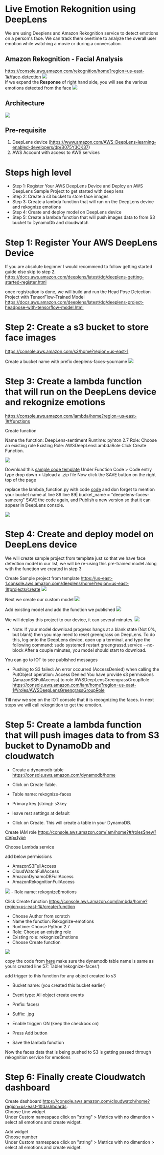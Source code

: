 # Live Emotion Rekognition using DeepLens

We are using Deeplens and Amazon Rekognition service to detect emotions on a person's face. We can track them overtime to analyze the overall user emotion while watching a movie or during a conversation.

## Amazon Rekognition - Facial Analysis
https://console.aws.amazon.com/rekognition/home?region=us-east-1#/face-detection
<img src="images/1.png"></br>
If we expand the <b>Response</b> of right hand side, you will see the various emotions detected from the face
<img src="images/2.png">

## Architecture
<img src="images/architecture1.png">

## Pre-requisite
1. DeepLens device (https://www.amazon.com/AWS-DeepLens-learning-enabled-developers/dp/B075Y3CK37)
2. AWS Account with access to AWS services

# Steps high level
- Step 1: Register Your AWS DeepLens Device and Deploy an AWS DeepLens Sample Project to get started with deep lens
- Step 2: Create a s3 bucket to store face images
- Step 3: Create a lambda function that will run on the DeepLens device and rekognize emotions
- Step 4: Create and deploy model on DeepLens device
- Step 5: Create a lambda function that will push images data to from S3 bucket to DynamoDb and cloudwatch

# Step 1: Register Your AWS DeepLens Device

If you are absolute beginner I would recommend to follow getting started guide else skip to step 2.
https://docs.aws.amazon.com/deeplens/latest/dg/deeplens-getting-started-register.html

once registration is done, we will build and run the Head Pose Detection Project with TensorFlow-Trained Model
https://docs.aws.amazon.com/deeplens/latest/dg/deeplens-project-headpose-with-tensorflow-model.html

# Step 2: Create a s3 bucket to store face images
https://console.aws.amazon.com/s3/home?region=us-east-1

Create a bucket name with prefix deeplens-faces-yourname
<img src="images/s3.png">

# Step 3: Create a lambda function that will run on the DeepLens device and rekognize emotions
https://console.aws.amazon.com/lambda/home?region=us-east-1#/functions

Create function

Name the function: DeepLens-sentiment
Runtime: pyhton 2.7
Role: Choose an existing role
Existing Role: AWSDeepLensLambdaRole
Click Create Function.

<img src="images/lambda1.png">

Download this <a href="https://github.com/sameer-goel/live-emotion-rekognition/blob/master/deeplens-sentiment-function/deeplens-lambda.zip?raw=true">sample code template</a>
Under Function Code > Code entry type drop down > Upload a .zip file
Now click the SAVE button on the right top of the page

replace the lambda_function.py with code <a href="https://raw.githubusercontent.com/sameer-goel/live-emotion-rekognition/master/deeplens-sentiment-function/lambda_function.py">code</a> and don forget to mention your bucket name at line 89
line 89| bucket_name = "deepelens-faces-sameerg"
SAVE the code again, and Publish a new version so that it can appear in DeepLens console.

<img src="images/lambda11.png">

# Step 4: Create and deploy model on DeepLens device

We will create sample project from template just so that we have face detection model in our list, we will be re-using this pre-trained model along with the function we created in step 3

Create Sample project from template
https://us-east-1.console.aws.amazon.com/deeplens/home?region=us-east-1#projects/create
<img src="images/dlsample.png">

Next we create our custom model
<img src="images/dlcustom1.png">

Add existing model and add the function we published
<img src="images/dlcustom2.png">

We will deploy this project to our device, it can several minutes.
<img src="images/dlcustom3.png">

* Note: If your model download progress hangs at a blank state (Not 0%, but blank) then you may need to reset greengrass on DeepLens. To do this, log onto the DeepLens device, open up a terminal, and type the following command: 
sudo systemctl restart greengrassd.service --no-block
After a couple minutes, you model should start to download.

You can go to IOT to see published messages

* Pushing to S3 failed: An error occurred (AccessDenied) when calling the PutObject operation: Access Denied
You have provide s3 permissions (AmazonS3FullAccess) to role AWSDeepLensGreengrassGroupRole
https://console.aws.amazon.com/iam/home?region=us-east-1#/roles/AWSDeepLensGreengrassGroupRole

Till now we see on the IOT console that it is recognizing the faces. In next steps we will call rekognition to get the emotion.

# Step 5: Create a lambda function that will push images data to from S3 bucket to DynamoDb and cloudwatch

- Create a dynamodb table https://console.aws.amazon.com/dynamodb/home

- Click on Create Table.
- Table name: rekognize-faces
- Primary key (string): s3key
- leave rest settings at default
- Click on Create. This will create a table in your DynamoDB.

Create IAM role https://console.aws.amazon.com/iam/home?#/roles$new?step=type

Choose Lambda service

add below permissions
- AmazonS3FullAccess
- CloudWatchFullAccess
- AmazonDynamoDBFullAccess
- AmazonRekognitionFullAccess 
<img src="images/rekognizeEmotions.png">
- Role name: rekognizeEmotions

Click Create function https://console.aws.amazon.com/lambda/home?region=us-east-1#/create/function

- Choose Author from scratch
- Name the function: Rekognize-emotions
- Runtime: Choose Python 2.7
- Role: Choose an existing role
- Existing role: rekognizeEmotions
- Choose Create function
<img src="images/lambda2.png">

copy the code from  <a href="https://raw.githubusercontent.com/sameer-goel/live-emotion-rekognition/master/deeplens-sentiment-function/rekognize.py">here</a> 
make sure the dynamodb table name is same as yours created
line 57: Table('rekognize-faces')

add trigger to this function for any object created to s3
- Bucket name: (you created this bucket earlier)

- Event type: All object create events
- Prefix: faces/
- Suffix: .jpg
- Enable trigger: ON (keep the checkbox on)
- Press Add button
- Save the lambda function

Now the faces data that is being pushed to S3 is getting passed through rekognition service for emotions

# Step 6: Finally create Cloudwatch dashboard
Create dashboard https://console.aws.amazon.com/cloudwatch/home?region=us-east-1#dashboards:
</br>Choose Line widget
</br>Under Custom namespace click on "string" > Metrics with no dimention > select all emotions and create widget.

Add widget
</br>Choose number
</br>Under Custom namespace click on "string" > Metrics with no dimention > select all emotions and create widget.

